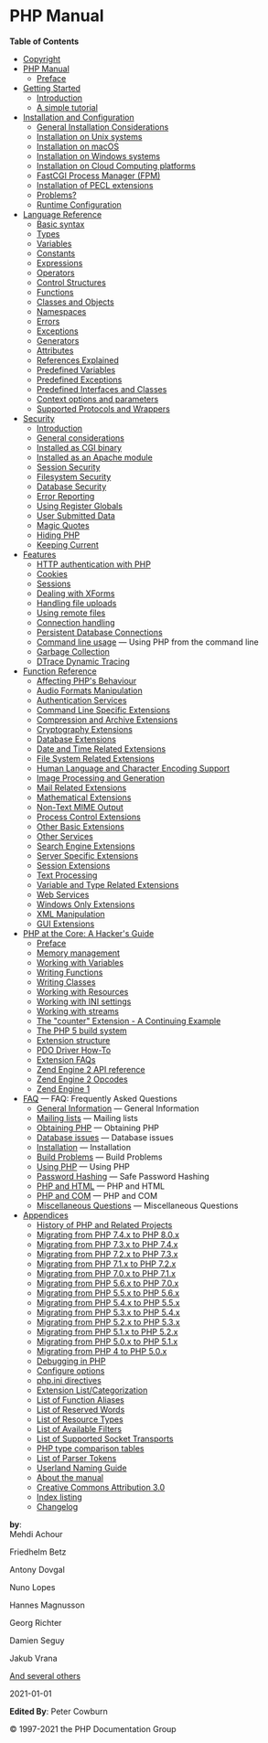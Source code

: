 PHP Manual
==========

**Table of Contents**

-   [Copyright](/copyright.html)
-   [PHP Manual](/manual.html)
    -   [Preface](/preface.html)
-   [Getting Started](/getting-started.html)
    -   [Introduction](/introduction.html)
    -   [A simple tutorial](/tutorial.html)
-   [Installation and Configuration](/install.html)
    -   [General Installation Considerations](/install/general.html)
    -   [Installation on Unix systems](/install/unix.html)
    -   [Installation on macOS](/install/macosx.html)
    -   [Installation on Windows systems](/install/windows.html)
    -   [Installation on Cloud Computing platforms](/install/cloud.html)
    -   [FastCGI Process Manager (FPM)](/install/fpm.html)
    -   [Installation of PECL extensions](/install/pecl.html)
    -   [Problems?](/install/problems.html)
    -   [Runtime Configuration](/configuration.html)
-   [Language Reference](/langref.html)
    -   [Basic syntax](/language/basic-syntax.html)
    -   [Types](/language/types.html)
    -   [Variables](/language/variables.html)
    -   [Constants](/language/constants.html)
    -   [Expressions](/language/expressions.html)
    -   [Operators](/language/operators.html)
    -   [Control Structures](/language/control-structures.html)
    -   [Functions](/language/functions.html)
    -   [Classes and Objects](/language/oop5.html)
    -   [Namespaces](/language/namespaces.html)
    -   [Errors](/language/errors.html)
    -   [Exceptions](/language/exceptions.html)
    -   [Generators](/language/generators.html)
    -   [Attributes](/language/attributes.html)
    -   [References Explained](/language/references.html)
    -   [Predefined Variables](/reserved/variables.html)
    -   [Predefined Exceptions](/reserved/exceptions.html)
    -   [Predefined Interfaces and Classes](/reserved/interfaces.html)
    -   [Context options and parameters](/context.html)
    -   [Supported Protocols and Wrappers](/wrappers.html)
-   [Security](/security.html)
    -   [Introduction](/security/intro.html)
    -   [General considerations](/security/general.html)
    -   [Installed as CGI binary](/security/cgi-bin.html)
    -   [Installed as an Apache module](/security/apache.html)
    -   [Session Security](/security/sessions.html)
    -   [Filesystem Security](/security/filesystem.html)
    -   [Database Security](/security/database.html)
    -   [Error Reporting](/security/errors.html)
    -   [Using Register Globals](/security/globals.html)
    -   [User Submitted Data](/security/variables.html)
    -   [Magic Quotes](/security/magicquotes.html)
    -   [Hiding PHP](/security/hiding.html)
    -   [Keeping Current](/security/current.html)
-   [Features](/features.html)
    -   [HTTP authentication with PHP](/features/http-auth.html)
    -   [Cookies](/features/cookies.html)
    -   [Sessions](/features/sessions.html)
    -   [Dealing with XForms](/features/xforms.html)
    -   [Handling file uploads](/features/file-upload.html)
    -   [Using remote files](/features/remote-files.html)
    -   [Connection handling](/features/connection-handling.html)
    -   [Persistent Database
        Connections](/features/persistent-connections.html)
    -   [Command line usage](/features/commandline.html) — Using PHP
        from the command line
    -   [Garbage Collection](/features/gc.html)
    -   [DTrace Dynamic Tracing](/features/dtrace.html)
-   [Function Reference](/funcref.html)
    -   [Affecting PHP's Behaviour](/refs/basic/php.html)
    -   [Audio Formats Manipulation](/refs/utilspec/audio.html)
    -   [Authentication Services](/refs/remote/auth.html)
    -   [Command Line Specific Extensions](/refs/utilspec/cmdline.html)
    -   [Compression and Archive Extensions](/refs/compression.html)
    -   [Cryptography Extensions](/refs/crypto.html)
    -   [Database Extensions](/refs/database.html)
    -   [Date and Time Related Extensions](/refs/calendar.html)
    -   [File System Related Extensions](/refs/fileprocess/file.html)
    -   [Human Language and Character Encoding
        Support](/refs/international.html)
    -   [Image Processing and Generation](/refs/utilspec/image.html)
    -   [Mail Related Extensions](/refs/remote/mail.html)
    -   [Mathematical Extensions](/refs/math.html)
    -   [Non-Text MIME Output](/refs/utilspec/nontext.html)
    -   [Process Control Extensions](/refs/fileprocess/process.html)
    -   [Other Basic Extensions](/refs/basic/other.html)
    -   [Other Services](/refs/remote/other.html)
    -   [Search Engine Extensions](/refs/search.html)
    -   [Server Specific Extensions](/refs/utilspec/server.html)
    -   [Session Extensions](/refs/basic/session.html)
    -   [Text Processing](/refs/basic/text.html)
    -   [Variable and Type Related Extensions](/refs/basic/vartype.html)
    -   [Web Services](/refs/webservice.html)
    -   [Windows Only Extensions](/refs/utilspec/windows.html)
    -   [XML Manipulation](/refs/xml.html)
    -   [GUI Extensions](/refs/ui.html)
-   [PHP at the Core: A Hacker's Guide](/internals2.html)
    -   [Preface](/internals2/preface.html)
    -   [Memory management](/internals2/memory.html)
    -   [Working with Variables](/internals2/variables.html)
    -   [Writing Functions](/internals2/funcs.html)
    -   [Writing Classes](/internals2/classes.html)
    -   [Working with Resources](/internals2/resources.html)
    -   [Working with INI settings](/internals2/ini.html)
    -   [Working with streams](/internals2/streams.html)
    -   [The "counter" Extension - A Continuing
        Example](/internals2/counter.html)
    -   [The PHP 5 build system](/internals2/buildsys.html)
    -   [Extension structure](/internals2/structure.html)
    -   [PDO Driver How-To](/internals2/pdo.html)
    -   [Extension FAQs](/internals2/faq.html)
    -   [Zend Engine 2 API reference](/internals2/apiref.html)
    -   [Zend Engine 2 Opcodes](/internals2/opcodes.html)
    -   [Zend Engine 1](/internals2/ze1.html)
-   [FAQ](/faq.html) — FAQ: Frequently Asked Questions
    -   [General Information](/faq/general.html) — General Information
    -   [Mailing lists](/faq/mailinglist.html) — Mailing lists
    -   [Obtaining PHP](/faq/obtaining.html) — Obtaining PHP
    -   [Database issues](/faq/databases.html) — Database issues
    -   [Installation](/faq/installation.html) — Installation
    -   [Build Problems](/faq/build.html) — Build Problems
    -   [Using PHP](/faq/using.html) — Using PHP
    -   [Password Hashing](/faq/passwords.html) — Safe Password Hashing
    -   [PHP and HTML](/faq/html.html) — PHP and HTML
    -   [PHP and COM](/faq/com.html) — PHP and COM
    -   [Miscellaneous Questions](/faq/misc.html) — Miscellaneous
        Questions
-   [Appendices](/appendices.html)
    -   [History of PHP and Related Projects](/history.html)
    -   [Migrating from PHP 7.4.x to PHP 8.0.x](/migration80.html)
    -   [Migrating from PHP 7.3.x to PHP 7.4.x](/migration74.html)
    -   [Migrating from PHP 7.2.x to PHP 7.3.x](/migration73.html)
    -   [Migrating from PHP 7.1.x to PHP 7.2.x](/migration72.html)
    -   [Migrating from PHP 7.0.x to PHP 7.1.x](/migration71.html)
    -   [Migrating from PHP 5.6.x to PHP 7.0.x](/migration70.html)
    -   [Migrating from PHP 5.5.x to PHP 5.6.x](/migration56.html)
    -   [Migrating from PHP 5.4.x to PHP 5.5.x](/migration55.html)
    -   [Migrating from PHP 5.3.x to PHP 5.4.x](/migration54.html)
    -   [Migrating from PHP 5.2.x to PHP 5.3.x](/migration53.html)
    -   [Migrating from PHP 5.1.x to PHP 5.2.x](/migration52.html)
    -   [Migrating from PHP 5.0.x to PHP 5.1.x](/migration51.html)
    -   [Migrating from PHP 4 to PHP 5.0.x](/migration5.html)
    -   [Debugging in PHP](/debugger.html)
    -   [Configure options](/configure.html)
    -   [php.ini directives](/ini.html)
    -   [Extension List/Categorization](/extensions.html)
    -   [List of Function Aliases](/aliases.html)
    -   [List of Reserved Words](/reserved.html)
    -   [List of Resource Types](/resource.html)
    -   [List of Available Filters](/filters.html)
    -   [List of Supported Socket Transports](/transports.html)
    -   [PHP type comparison tables](/types/comparisons.html)
    -   [List of Parser Tokens](/tokens.html)
    -   [Userland Naming Guide](/userlandnaming.html)
    -   [About the manual](/about.html)
    -   [Creative Commons Attribution 3.0](/cc/license.html)
    -   [Index listing](/indexes.html)
    -   [Changelog](/doc/changelog.html)

**by**:  
<span class="personname fn"> <span
class="firstname given-name">Mehdi</span> <span
class="surname family-name">Achour</span> </span>

<span class="personname fn"> <span
class="firstname given-name">Friedhelm</span> <span
class="surname family-name">Betz</span> </span>

<span class="personname fn"> <span
class="firstname given-name">Antony</span> <span
class="surname family-name">Dovgal</span> </span>

<span class="personname fn"> <span
class="firstname given-name">Nuno</span> <span
class="surname family-name">Lopes</span> </span>

<span class="personname fn"> <span
class="firstname given-name">Hannes</span> <span
class="surname family-name">Magnusson</span> </span>

<span class="personname fn"> <span
class="firstname given-name">Georg</span> <span
class="surname family-name">Richter</span> </span>

<span class="personname fn"> <span
class="firstname given-name">Damien</span> <span
class="surname family-name">Seguy</span> </span>

<span class="personname fn"> <span
class="firstname given-name">Jakub</span> <span
class="surname family-name">Vrana</span> </span>

<span class="personname fn"> <span class="othername">
<a href="/preface.html#contributors" class="link">And several others</a>
</span> </span>

2021-01-01

**Edited By**: <span class="personname fn"> <span
class="firstname given-name">Peter</span> <span
class="surname family-name">Cowburn</span> </span>

© <span class="year">1997-2021</span> <span class="holder">the PHP
Documentation Group</span>
